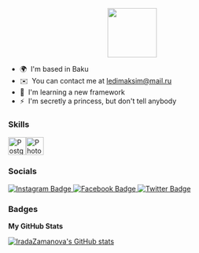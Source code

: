 <div id="header" align="center">
  <img src="https://media.giphy.com/media/H1jSPXCJmo8AZi3gdP/giphy.gif" width="100"/>
</div>

* 🌍  I'm based in Baku
* ✉️  You can contact me at [ledimaksim@mail.ru](mailto:ledimaksim@mail.ru)
* 🧠  I'm learning a new framework
* ⚡  I'm secretly a princess, but don't tell anybody

### Skills


<p align="left">
<a href="https://www.postgresql.org/" target="_blank" rel="noreferrer"><img src="https://raw.githubusercontent.com/danielcranney/readme-generator/main/public/icons/skills/postgresql-colored.svg" width="36" height="36" alt="PostgreSQL" /></a><a href="https://www.adobe.com/uk/products/photoshop.html" target="_blank" rel="noreferrer"><img src="https://raw.githubusercontent.com/danielcranney/readme-generator/main/public/icons/skills/photoshop-colored.svg" width="36" height="36" alt="Photoshop" /></a>
</p>


### Socials

<div id="badges">
  <a href="your-linkedin-URL">
    <img src="https://img.shields.io/badge/Instagram-red?logo=instagram&logoColor=white" alt="Instagram Badge"/>
  </a>
  <a href="your-youtube-URL">
    <img src="https://img.shields.io/badge/Facebook-navy?logo=facebook&logoColor=white" alt="Facebook Badge"/>
  </a>
  <a href="your-twitter-URL">
    <img src="https://img.shields.io/badge/vk-blue?logo=vk&logoColor=white" alt="Twitter Badge"/>
  </a>
</div>

### Badges

<b>My GitHub Stats</b>

<a href="http://www.github.com/IradaZamanova"><img src="https://github-readme-stats.vercel.app/api?username=IradaZamanova&show_icons=true&hide=&count_private=true&title_color=0891b2&text_color=ffffff&icon_color=0891b2&bg_color=1c1917&hide_border=true&show_icons=true" alt="IradaZamanova's GitHub stats" /></a>
